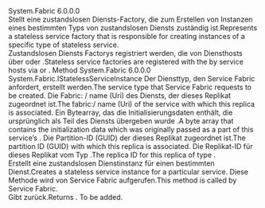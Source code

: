 <Type Name="IStatelessServiceFactory" FullName="System.Fabric.IStatelessServiceFactory">
  <TypeSignature Language="C#" Value="public interface IStatelessServiceFactory" />
  <TypeSignature Language="ILAsm" Value=".class public interface auto ansi abstract IStatelessServiceFactory" />
  <TypeSignature Language="DocId" Value="T:System.Fabric.IStatelessServiceFactory" />
  <TypeSignature Language="VB.NET" Value="Public Interface IStatelessServiceFactory" />
  <TypeSignature Language="F#" Value="type IStatelessServiceFactory = interface" />
  <AssemblyInfo>
    <AssemblyName>System.Fabric</AssemblyName>
    <AssemblyVersion>6.0.0.0</AssemblyVersion>
  </AssemblyInfo>
  <Interfaces />
  <Docs>
    <summary>
      <para><span data-ttu-id="e2a60-101">Stellt eine zustandslosen Diensts-Factory, die zum Erstellen von Instanzen eines bestimmten Typs von zustandslosen Diensts zuständig ist.</span><span class="sxs-lookup"><span data-stu-id="e2a60-101">Represents a stateless service factory that is responsible for creating instances of a specific type of stateless service.</span></span> </para>
    </summary>
    <remarks>
      <para><span data-ttu-id="e2a60-102">Zustandslosen Diensts Factorys registriert werden, die <see cref="T:System.Fabric.FabricRuntime" /> von Diensthosts über <see cref="M:System.Fabric.FabricRuntime.RegisterStatelessServiceFactory(System.String,System.Fabric.IStatelessServiceFactory)" /> oder <see cref="M:System.Fabric.FabricRuntime.RegisterStatelessServiceFactoryAsync(System.String,System.Fabric.IStatelessServiceFactory,System.TimeSpan,System.Threading.CancellationToken)" />.</span><span class="sxs-lookup"><span data-stu-id="e2a60-102">Stateless service factories are registered with the <see cref="T:System.Fabric.FabricRuntime" /> by service hosts via <see cref="M:System.Fabric.FabricRuntime.RegisterStatelessServiceFactory(System.String,System.Fabric.IStatelessServiceFactory)" /> or <see cref="M:System.Fabric.FabricRuntime.RegisterStatelessServiceFactoryAsync(System.String,System.Fabric.IStatelessServiceFactory,System.TimeSpan,System.Threading.CancellationToken)" />.</span></span></para>
    </remarks>
  </Docs>
  <Members>
    <Member MemberName="CreateInstance">
      <MemberSignature Language="C#" Value="public System.Fabric.IStatelessServiceInstance CreateInstance (string serviceTypeName, Uri serviceName, byte[] initializationData, Guid partitionId, long instanceId);" />
      <MemberSignature Language="ILAsm" Value=".method public hidebysig newslot virtual instance class System.Fabric.IStatelessServiceInstance CreateInstance(string serviceTypeName, class System.Uri serviceName, unsigned int8[] initializationData, valuetype System.Guid partitionId, int64 instanceId) cil managed" />
      <MemberSignature Language="DocId" Value="M:System.Fabric.IStatelessServiceFactory.CreateInstance(System.String,System.Uri,System.Byte[],System.Guid,System.Int64)" />
      <MemberSignature Language="VB.NET" Value="Public Function CreateInstance (serviceTypeName As String, serviceName As Uri, initializationData As Byte(), partitionId As Guid, instanceId As Long) As IStatelessServiceInstance" />
      <MemberSignature Language="F#" Value="abstract member CreateInstance : string * Uri * byte[] * Guid * int64 -&gt; System.Fabric.IStatelessServiceInstance" Usage="iStatelessServiceFactory.CreateInstance (serviceTypeName, serviceName, initializationData, partitionId, instanceId)" />
      <MemberType>Method</MemberType>
      <AssemblyInfo>
        <AssemblyName>System.Fabric</AssemblyName>
        <AssemblyVersion>6.0.0.0</AssemblyVersion>
      </AssemblyInfo>
      <ReturnValue>
        <ReturnType>System.Fabric.IStatelessServiceInstance</ReturnType>
      </ReturnValue>
      <Parameters>
        <Parameter Name="serviceTypeName" Type="System.String" />
        <Parameter Name="serviceName" Type="System.Uri" />
        <Parameter Name="initializationData" Type="System.Byte[]" />
        <Parameter Name="partitionId" Type="System.Guid" />
        <Parameter Name="instanceId" Type="System.Int64" />
      </Parameters>
      <Docs>
        <param name="serviceTypeName">
          <para><span data-ttu-id="e2a60-103">Der Diensttyp, den Service Fabric anfordert, erstellt werden.</span><span class="sxs-lookup"><span data-stu-id="e2a60-103">The service type that Service Fabric requests to be created.</span></span></para>
        </param>
        <param name="serviceName">
          <para><span data-ttu-id="e2a60-104">Die <c>Fabric: / name</c> (Uri) des Diensts, der dieses Replikat zugeordnet ist.</span><span class="sxs-lookup"><span data-stu-id="e2a60-104">The <c>fabric:/ name</c> (Uri) of the service with which this replica is associated.</span></span> </para>
        </param>
        <param name="initializationData">
          <para><span data-ttu-id="e2a60-105">Ein Bytearray, das die Initialisierungsdaten enthält, die ursprünglich als Teil des Diensts übergeben wurde <see cref="T:System.Fabric.Description.ServiceDescription" />.</span><span class="sxs-lookup"><span data-stu-id="e2a60-105">A byte array that contains the initialization data which was originally passed as a part of this service’s <see cref="T:System.Fabric.Description.ServiceDescription" />.</span></span></para>
        </param>
        <param name="partitionId">
          <para><span data-ttu-id="e2a60-106">Die Partition-ID (GUID) der dieses Replikat zugeordnet ist.</span><span class="sxs-lookup"><span data-stu-id="e2a60-106">The partition ID (GUID) with which this replica is associated.</span></span> </para>
        </param>
        <param name="instanceId">
          <para><span data-ttu-id="e2a60-107">Die Replikat-ID für dieses Replikat vom Typ <see cref="T:System.Int64" />.</span><span class="sxs-lookup"><span data-stu-id="e2a60-107">The replica ID for this replica of type <see cref="T:System.Int64" />.</span></span></para>
        </param>
        <summary>
          <para><span data-ttu-id="e2a60-108">Erstellt eine zustandslosen Dienstinstanz für einen bestimmten Dienst.</span><span class="sxs-lookup"><span data-stu-id="e2a60-108">Creates a stateless service instance for a particular service.</span></span> <span data-ttu-id="e2a60-109">Diese Methode wird von Service Fabric aufgerufen.</span><span class="sxs-lookup"><span data-stu-id="e2a60-109">This method is called by Service Fabric.</span></span></para>
        </summary>
        <returns>
          <para><span data-ttu-id="e2a60-110">Gibt <see cref="T:System.Fabric.IStatelessServiceInstance" />zurück.</span><span class="sxs-lookup"><span data-stu-id="e2a60-110">Returns <see cref="T:System.Fabric.IStatelessServiceInstance" />.</span></span></para>
        </returns>
        <remarks>To be added.</remarks>
      </Docs>
    </Member>
  </Members>
</Type>